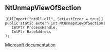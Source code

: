 ## NtUnmapViewOfSection

```
[DllImport("ntdll.dll", SetLastError = true)]
public static extern int NtUnmapViewOfSection(
   IntPtr ProcessHandle,
   IntPtr BaseAddress
);
```

[Microsoft documentation](TODO)
